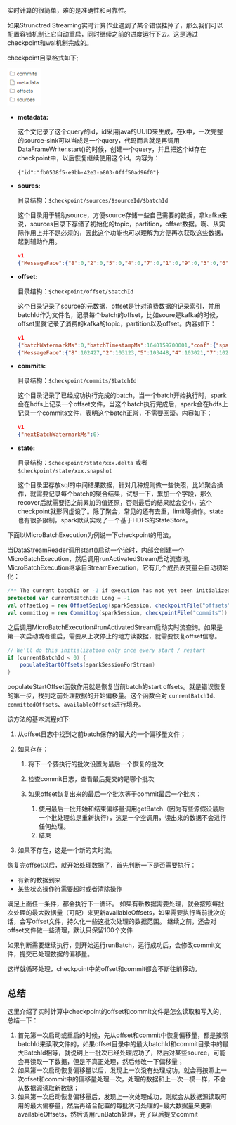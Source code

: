 
实时计算的很简单，难的是准确性和可靠性。

如果Strunctred Streaming实时计算作业遇到了某个错误挂掉了，那么我们可以配置容错机制让它自动重启，同时继续之前的进度运行下去。这是通过checkpoint和wal机制完成的。

checkpoint目录格式如下;

![](images/微信截图_20211222190714.png)

* __metadata:__ 
  
  这个文记录了这个query的id，id采用java的UUID来生成，在k中，一次完整的source-sink可以当成是一个query，代码而言就是再调用DataFrameWriter.start()的时候，创建一个query，并且把这个id存在checkpoint中，以后恢复继续使用这个id。内容为：

  `{"id":"fb0538f5-e9bb-42e3-a803-0fff50ad96f0"}`

* __soures:__
  
  目录结构：`$checkpoint/sources/$sourceId/$batchId`

  这个目录用于辅助source，方便source存储一些自己需要的数据，拿kafka来说，sources目录下存储了初始化的topic，partition，offset数据。啊、从实际作用上并不是必须的，因此这个功能也可以理解为方便再次获取这些数据，起到辅助作用。
  
  ```json
  v1
  {"MessageFace":{"8":0,"2":0,"5":0,"4":0,"7":0,"1":0,"9":0,"3":0,"6":0,"0":0}}
  ```

* __offset:__
  
  目录结构：`$checkpoint/offset/$batchId`

  这个目录记录了source的元数据，offset是针对消费数据的记录索引，并用batchId作为文件名，记录每个batch的offset，比如soure是kafka的时候，offset里就记录了消费的kafka的topic，partition以及offset。内容如下：

  ```json
  v1
  {"batchWatermarkMs":0,"batchTimestampMs":1640159700001,"conf":{"spark.sql.streaming.stateStore.providerClass":"org.apache.spark.sql.execution.streaming.state.HDFSBackedStateStoreProvider","spark.sql.streaming.flatMapGroupsWithState.stateFormatVersion":"2","spark.sql.streaming.multipleWatermarkPolicy":"min","spark.sql.streaming.aggregation.stateFormatVersion":"2","spark.sql.shuffle.partitions":"8"}}
  {"MessageFace":{"8":102427,"2":103123,"5":103448,"4":103021,"7":102996,"1":103267,"9":103378,"3":103160,"6":103776,"0":103131}}
  ```

* __commits:__
  
  目录结构：`$checkpoint/commits/$batchId`

  这个目录记录了已经成功执行完成的batch，当一个batch开始执行时，spark会在hdfs上记录一个offset文件，当这个batch执行完成后，spark会在hdfs上记录一个commits文件，表明这个batch正常，不需要回滚。内容如下：

  ```json
  v1
  {"nextBatchWatermarkMs":0}
  ```

* __state:__
  
  目录结构：`$checkpoint/state/xxx.delta` 或者  `$checkpoint/state/xxx.snapshot`

  这个目录里存放sql的中间结果数据，针对几种规则做一些快照，比如聚合操作，就需要记录每个batch的聚合结果，试想一下，累加一个字段，那么recover后就需要把之前累加的值还原，否则最后的结果就会变小，这个checkpoint就形同虚设了。除了聚合，常见的还有去重，limit等操作。state也有很多限制，spark默认实现了一个基于HDFS的StateStore。

下面以MicroBatchExecution为例说一下checkpoint的用法。

当DataStreamReader调用start()启动一个流时，内部会创建一个MicroBatchExecution，然后调用runActivatedStream启动流查询。MicroBatchExecution继承自StreamExecution，它有几个成员表变量会自动初始化：
```scala
/** The current batchId or -1 if execution has not yet been initialized. */
protected var currentBatchId: Long = -1
val offsetLog = new OffsetSeqLog(sparkSession, checkpointFile("offsets"))
val commitLog = new CommitLog(sparkSession, checkpointFile("commits"))
```
之后调用MicroBatchExecution#runActivatedStream启动实时流查询。如果是第一次启动或者重启，需要从上次停止的地方读数据，就需要恢复offset信息。
```scala
// We'll do this initialization only once every start / restart
if (currentBatchId < 0) {
    populateStartOffsets(sparkSessionForStream)
}

```
populateStartOffset函数作用就是恢复当前batch的start offsets。就是错误恢复的第一步，找到之前处理数据的开始偏移量。这个函数会对 `currentBatchId`、`committedOffsets`、`availableOffsets`进行填充。

该方法的基本流程如下:

1. 从offset日志中找到之前batch保存的最大的一个偏移量文件；
2. 如果存在：
   
   1. 将下一个要执行的批次设置为最后一个恢复的批次
   2. 检查commit日志，查看最后提交的是哪个批次
   3. 如果offset恢复出来的最后一个批次等于commit最后一个批次：
   
      1. 使用最后一批开始和结束偏移量调用getBatch（因为有些源假设最后一个批处理总是重新执行），这是一个空调用，读出来的数据不会进行任何处理。
      2. 结束
3. 如果不存在，这是一个新的实时流。



恢复完offset以后，就开始处理数据了，首先判断一下是否需要执行：
  * 有新的数据到来
  * 某些状态操作符需要超时或者清除操作

满足上面任一条件，都会执行下一循环。
如果有新数据需要处理，就会按照每批次处理的最大数据量（可配）来更新availableOffsets，如果需要执行当前批次的话，会写offset文件，持久化一些这批次处理的数据范围。
继续之前，还会对offset文件做一些清理，默认只保留100个文件

如果判断需要继续执行，则开始运行runBatch，运行成功后，会修改commit文件，提交已处理数据的偏移量。

这样就循环处理，checkpoint中的offset和commit都会不断往前移动。


## 总结
这里介绍了实时计算中checkpoint的offset和commit文件是怎么读取和写入的，总结一下：

1. 首先第一次启动或重启的时候，先从offset和commit中恢复偏移量，都是按照batchId来读取文件的，如果offset目录中的最大batchId和commit目录中的最大BatchId相等，就说明上一批次已经处理成功了，然后对某些source，可能会再读取一下数据，但是不真正处理，然后修改一下偏移量；
2. 如果第一次启动恢复偏移量以后，发现上一次没有处理成功，就会再按照上一次ofset和commit中的偏移量处理一次，处理的数据和上一次一模一样，不会从数据源读取新数据；
3. 如果第一次启动恢复偏移量后，发现上一次处理成功，则就会从数据源读取可用的最大偏移量，然后再结合配置的每批次可处理的=最大数据量来更新availableOffsets，然后调用runBatch处理，完了以后提交commit
   
